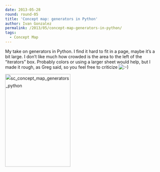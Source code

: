 ```yaml
---
date: 2013-05-28
round: round-05
title: 'Concept map: generators in Python'
author: Ivan Gonzalez
permalink: /2013/05/concept-map-generators-in-python/
tags:
  - Concept Map
---
```

My take on generators in Python. I find it hard to fit in a page, maybe it&#8217;s a bit large. I don&#8217;t like much how crowded is the area to the left of the &#8220;iterators&#8221; box. Probably colors or using a larger sheet would help, but I made it rough, as Greg said, so you feel free to criticize <img src="http://localhost:8080/wp-includes/images/smilies/icon_smile.gif" alt=":-)" class="wp-smiley" />

<a style="line-height: 24px;" href="http://teaching.software-carpentry.org/wp-content/uploads/2013/05/sc_concept_map_generators_python.jpg"><img class="alignnone size-medium wp-image-2865" alt="sc_concept_map_generators_python" src="http://teaching.software-carpentry.org/wp-content/uploads/2013/05/sc_concept_map_generators_python-212x300.jpg" width="212" height="300" /></a>
